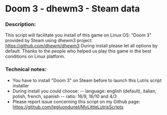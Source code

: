 # Doom 3 - dhewm3 - Steam data

### Description:
This script will facilitate you install of this game on Linux OS:
"Doom 3" provided by Steam using dhewm3 project: 
https://github.com/dhewm/dhewm3
During install please let all options by default.
Thanks to the people who helped us play this game in the best conditions on Linux platform.

### Technical notes:
- You have to install "Doom 3" on Steam before to launch this Lutris script installer
- During install you could choose:
-- language: english (default), italian, polish, french, spanish
-- ratio: 16/9, 16/10 and 4/3
- Please report issue concerning this script on my Github page:
https://github.com/legluondunet/MyLittleLutrisScripts

